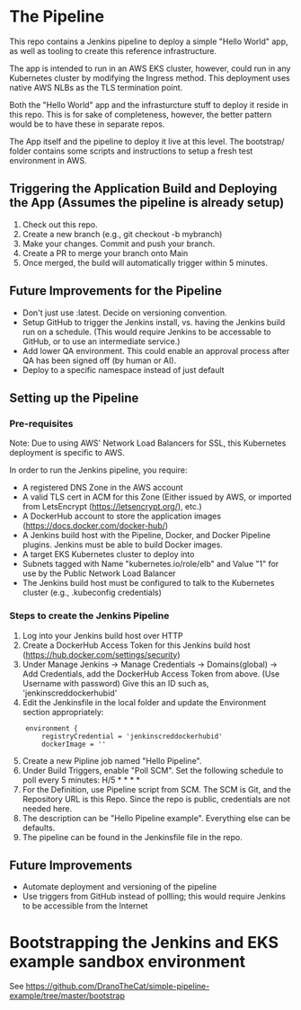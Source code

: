 # The Pipeline
This repo contains a Jenkins pipeline to deploy a simple "Hello World" app, as well as tooling to create this reference infrastructure.

The app is intended to run in an AWS EKS cluster, however, could run in any Kubernetes cluster by modifying the Ingress method.  This deployment uses native AWS NLBs as the TLS termination point.

Both the "Hello World" app and the infrasturcture stuff to deploy it reside in this repo.  This is for sake of completeness, however, the better pattern would be to have these in separate repos.

The App itself and the pipeline to deploy it live at this level.  The bootstrap/ folder contains some scripts and instructions to setup a fresh test environment in AWS.

## Triggering the Application Build and Deploying the App (Assumes the pipeline is already setup)
1. Check out this repo.
2. Create a new branch (e.g., git checkout -b mybranch)
3. Make your changes.  Commit and push your branch.
4. Create a PR to merge your branch onto Main
5. Once merged, the build will automatically trigger within 5 minutes.

## Future Improvements for the Pipeline
* Don't just use :latest.  Decide on versioning convention.
* Setup GitHub to trigger the Jenkins install, vs. having the Jenkins build run on a schedule.  (This would require Jenkins to be accessable to GitHub, or to use an intermediate service.)
* Add lower QA environment.  This could enable an approval process after QA has been signed off (by human or AI).
* Deploy to a specific namespace instead of just default

## Setting up the Pipeline
### Pre-requisites
Note:  Due to using AWS' Network Load Balancers for SSL, this Kubernetes deployment is specific to AWS.

In order to run the Jenkins pipeline, you require:
* A registered DNS Zone in the AWS account
* A valid TLS cert in ACM for this Zone (Either issued by AWS, or imported from LetsEncrypt (https://letsencrypt.org/), etc.)
* A DockerHub account to store the application images (https://docs.docker.com/docker-hub/)
* A Jenkins build host with the Pipeline, Docker, and Docker Pipeline plugins.  Jenkins must be able to build Docker images.
* A target EKS Kubernetes cluster to deploy into
* Subnets tagged with Name "kubernetes.io/role/elb" and Value "1" for use by the Public Network Load Balancer
* The Jenkins build host must be configured to talk to the Kubernetes cluster (e.g., .kubeconfig credentials)

### Steps to create the Jenkins Pipeline
1. Log into your Jenkins build host over HTTP
2. Create a DockerHub Access Token for this Jenkins build host (https://hub.docker.com/settings/security) 
3. Under Manage Jenkins -> Manage Credentials -> Domains(global) -> Add Credentials, add the DockerHub Access Token from above.  (Use Username with password)  Give this an ID such as, 'jenkinscreddockerhubid'
4. Edit the Jenkinsfile in the local folder and update the Environment section appropriately:
```
    environment {
        registryCredential = 'jenkinscreddockerhubid'
        dockerImage = ''
```
5. Create a new Pipline job named "Hello Pipeline".
6. Under Build Triggers, enable "Poll SCM".  Set the following schedule to poll every 5 minutes:  H/5 * * * * 
6. For the Definition, use Pipeline script from SCM.  The SCM is Git, and the Repository URL is this Repo.  Since the repo is public, credentials are not needed here.
7. The description can be "Hello Pipeline example".  Everything else can be defaults.
8. The pipeline can be found in the Jenkinsfile file in the repo.

## Future Improvements
* Automate deployment and versioning of the pipeline
* Use triggers from GitHub instead of pollling; this would require Jenkins to be accessible from the Internet

# Bootstrapping the Jenkins and EKS example sandbox environment

See https://github.com/DranoTheCat/simple-pipeline-example/tree/master/bootstrap
